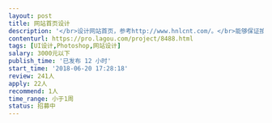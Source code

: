 ```yaml
---                
layout: post       
title: 网站首页设计           
description: '</br>设计网站首页，参考http://www.hnlcnt.com/。</br>能够保证按时间完成，希望有能力个人接单。</br>具有美工基础，接受修改</br>'     
contenturl: https://pro.lagou.com/project/8488.html      
tags: [UI设计,Photoshop,网站设计]            
salary: 3000元以下          
publish_time: '已发布 12 小时'         
start_time: '2018-06-20 17:28:18'           
review: 241人                   
apply: 22人                   
recommend: 1人                   
time_range: 小于1周              
status: 招募中                  
---                 
```

